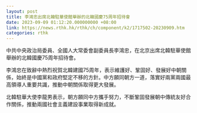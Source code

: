 ```yaml
---
layout: post
title: 李鴻忠出席北韓駐華使館舉辦的北韓國慶75周年招待會
date: 2023-09-09 01:12:20.000000000 +08:00
link: https://news.rthk.hk/rthk/ch/component/k2/1717502-20230909.htm
categories: rthk
---
```


中共中央政治局委員、全國人大常委會副委員長李鴻忠，在北京出席北韓駐華使館舉辦的北韓國慶75周年招待會。

李鴻忠在致辭中熱烈祝賀北韓建國75周年，表示維護好、鞏固好、發展好中朝關係，始終是中國黨和政府堅定不移的方針。中方願同朝方一道，落實好兩黨兩國最高領導人重要共識，推動中朝關係取得更大發展。

北韓駐華大使李龍男表示，朝方願同中方攜手努力，不斷鞏固發展朝中傳統友好合作關係，推動兩國社會主義建設事業取得新成就。
